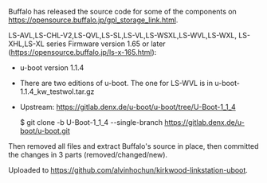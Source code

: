 Buffalo has released the source code for some of the components on
https://opensource.buffalo.jp/gpl_storage_link.html.


LS-AVL,LS-CHL-V2,LS-QVL,LS-SL,LS-VL,LS-WSXL,LS-WVL,LS-WXL, LS-XHL,LS-XL series Firmware version 1.65 or later (https://opensource.buffalo.jp/ls-x-165.html):

- u-boot version 1.1.4
- There are two editions of u-boot. The one for LS-WVL is in
  u-boot-1.1.4_kw_testwol.tar.gz
- Upstream: https://gitlab.denx.de/u-boot/u-boot/tree/U-Boot-1_1_4


    $ git clone -b U-Boot-1_1_4 --single-branch https://gitlab.denx.de/u-boot/u-boot.git

Then removed all files and extract Buffalo's source in place, then committed
the changes in 3 parts (removed/changed/new).

Uploaded to https://github.com/alvinhochun/kirkwood-linkstation-uboot.
